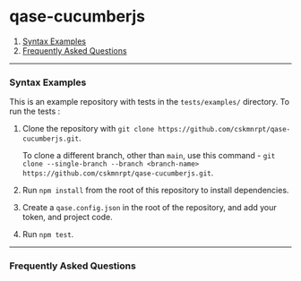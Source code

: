 # qase-cucumberjs

1. [Syntax Examples](syntax-examples)
2. [Frequently Asked Questions](frequently-asked-questions)


---

### Syntax Examples
This is an example repository with tests in the `tests/examples/` directory. To run the tests :

1. Clone the repository with `git clone https://github.com/cskmnrpt/qase-cucumberjs.git`.

   To clone a different branch, other than `main`, use this command - 
   `git clone --single-branch --branch <branch-name> https://github.com/cskmnrpt/qase-cucumberjs.git`.

2. Run `npm install` from the root of this repository to install dependencies.

3. Create a `qase.config.json` in the root of the repository, and add your token, and project code.

4. Run `npm test`.


---
### Frequently Asked Questions

